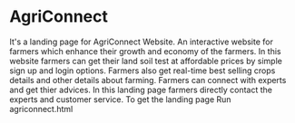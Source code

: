 # AgriConnect
It's a landing page for AgriConnect Website. An interactive website for farmers which enhance their growth and economy of the farmers.
In this website farmers can get their land soil test at affordable prices by simple sign up and login options.
Farmers also get real-time best selling crops details and other details about farming. 
Farmers can connect with experts and get thier advices. In this landing page farmers directly contact the experts and customer service.
To get the landing page Run agriconnect.html
